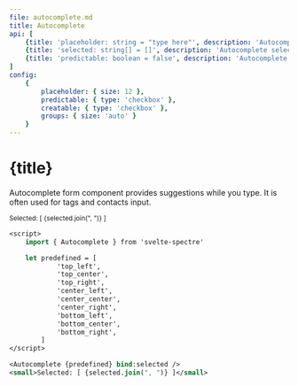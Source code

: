 ```yaml
---
file: autocomplete.md
title: Autocomplete
api: [
	{title: 'placeholder: string = "type here"', description: 'Autocomplete placeholder', variables: 'any string'},
	{title: 'selected: string[] = []', description: 'Autocomplete selected', variables: '[]'},
	{title: 'predictable: boolean = false', description: 'Autocomplete predictable', variables: 'true | false'}
]
config:
    {
        placeholder: { size: 12 },
        predictable: { type: 'checkbox' },
        creatable: { type: 'checkbox' },
        groups: { size: 'auto' }
    }
---
```


<script>
    import { Autocomplete } from '$lib'
    import Knobs from '../_knobs.svelte'

    let predefined = [
                // {label: 'top_left', value: 'top_left', group: 'top'},
                // {label: 'top_center', value: 'top_center', group: 'top'},
                // {label: 'top_right', value: 'top_right', group: 'top'},
                // {label: 'center_left', value: 'center_left', group: 'center'},
                // {label: 'center_center', value: 'center_center', group: 'center'},
                // {label: 'center_right', value: 'center_right', group: 'center'},
                // {label: 'bottom_left', value: 'bottom_left', group: 'bottom'},
                // {label: 'bottom_center', value: 'bottom_center', group: 'bottom'},
                // {label: 'bottom_right', value: 'bottom_right', group: 'bottom'},
                'top_left',
                'top_center',
                'top_right',
                'center_left',
                'center_center',
                'center_right',
                'bottom_left',
                'bottom_center',
                'bottom_right',
            ],
        state = {
            placeholder: 'type here',
            predictable: false,
            creatable: false,
            groups: 'top_, center_, bottom_'
            },
        selected = []
    $: groups = state.groups ? state.groups.split(', ') : []
</script>

# {title}

Autocomplete form component provides suggestions while you type. It is often
used for tags and contacts input.

<p>
    <Autocomplete
        bind:predefined
        bind:selected
        bind:placeholder={state.placeholder}
        creatable={state.creatable}
        predictable={state.predictable}
        bind:groups />
    <small>Selected: [ {selected.join(", ")} ]</small>
</p>

<p>
    <Knobs bind:state {config}/>
</p>

```sv
<script>
    import { Autocomplete } from 'svelte-spectre'

    let predefined = [
            'top_left',
            'top_center',
            'top_right',
            'center_left',
            'center_center',
            'center_right',
            'bottom_left',
            'bottom_center',
            'bottom_right',
        ]
</script>

<Autocomplete {predefined} bind:selected />
<small>Selected: [ {selected.join(", ")} ]</small>
```
